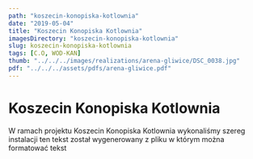 ```yaml
---
path: "koszecin-konopiska-kotlownia"
date: "2019-05-04"
title: "Koszecin Konopiska Kotlownia"
imagesDirectory: "koszecin-konopiska-kotlownia"
slug: koszecin-konopiska-kotlownia
tags: [C.O, WOD-KAN]
thumb: "../../../images/realizations/arena-gliwice/DSC_0038.jpg"
pdf: "../../../assets/pdfs/arena-gliwice.pdf"
---
```


# Koszecin Konopiska Kotlownia

W ramach projektu Koszecin Konopiska Kotlownia wykonaliśmy szereg instalacji 
ten tekst został wygenerowany z pliku w którym można formatować tekst
